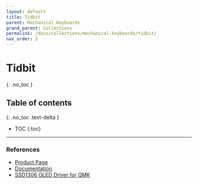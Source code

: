 ```yaml
---
layout: default
title: Tidbit
parent: Mechanical Keyboards
grand_parent: Collections
permalink: /docs/collections/mechanical-keyboards/tidbit/
nav_order: 2
---
```


# Tidbit
{: .no_toc }

## Table of contents
{: .no_toc .text-delta }

- TOC
{:toc}

---

### References
*   [Product Page](https://nullbits.co/tidbit/)
*   [Documentation](https://nullbits.co/start/)
*   [SSD1306 OLED Driver for QMK](https://github.com/qmk/qmk_firmware/blob/master/docs/feature_oled_driver.md)
